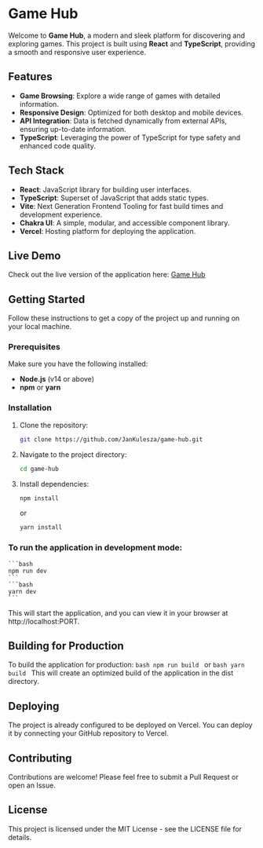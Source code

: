 # Game Hub

Welcome to **Game Hub**, a modern and sleek platform for discovering and exploring games. This project is built using **React** and **TypeScript**, providing a smooth and responsive user experience.

## Features

- **Game Browsing**: Explore a wide range of games with detailed information.
- **Responsive Design**: Optimized for both desktop and mobile devices.
- **API Integration**: Data is fetched dynamically from external APIs, ensuring up-to-date information.
- **TypeScript**: Leveraging the power of TypeScript for type safety and enhanced code quality.

## Tech Stack

- **React**: JavaScript library for building user interfaces.
- **TypeScript**: Superset of JavaScript that adds static types.
- **Vite**: Next Generation Frontend Tooling for fast build times and development experience.
- **Chakra UI**: A simple, modular, and accessible component library.
- **Vercel**: Hosting platform for deploying the application.

## Live Demo

Check out the live version of the application here: [Game Hub](https://game-hub-theta-taupe.vercel.app/)

## Getting Started

Follow these instructions to get a copy of the project up and running on your local machine.

### Prerequisites

Make sure you have the following installed:

- **Node.js** (v14 or above)
- **npm** or **yarn**

### Installation

1.  Clone the repository:
    
    ```bash
    git clone https://github.com/JanKulesza/game-hub.git
    ```
    
2.  Navigate to the project directory:
    
    ```bash
    cd game-hub
    ```
    
3.  Install dependencies:
    ```bash
    npm install
    ```
    or
    ```bash
    yarn install
    ```
### To run the application in development mode:
    ```bash
    npm run dev
    ```
    ```bash
    yarn dev
    ```
This will start the application, and you can view it in your browser at http://localhost:PORT.

## Building for Production
To build the application for production:
    ```bash
    npm run build
    ```
    or
    ```bash
    yarn build
    ```
This will create an optimized build of the application in the dist directory.
## Deploying

The project is already configured to be deployed on Vercel. You can deploy it by connecting your GitHub repository to Vercel.

## Contributing

Contributions are welcome! Please feel free to submit a Pull Request or open an Issue.

## License

This project is licensed under the MIT License - see the LICENSE file for details.
